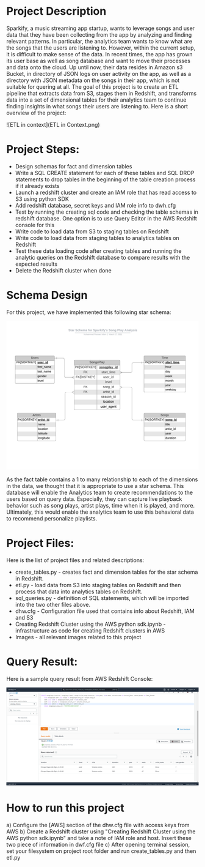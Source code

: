 # Project Description

Sparkify, a music streaming app startup, wants to leverage songs and user data that they have been collecting from the app by analyzing and finding relevant patterns. In particular, the analytics team wants to know what are the songs that the users are listening to. However, within the current setup, it is difficult to make sense of the data. In recent times, the app has grown its user base as well as song database and want to move their processes and data onto the cloud. Up until now, their data resides in Amazon s3 Bucket, in directory of JSON logs on user activity on the app, as well as a directory with JSON metadata on the songs in their app, which is not suitable for quering at all. The goal of this project is to create an ETL pipeline that extracts data from S3, stages them in Redshift, and transforms data into a set of dimensional tables for their analytics team to continue finding insights in what songs their users are listening to. Here is a short overview of the project:

![ETL in context](ETL in Context.png)

# Project Steps:

- Design schemas for fact and dimension tables
- Write a SQL CREATE statement for each of these tables and SQL DROP statements to drop tables in the beginning of the table creation process if it already exists 
- Launch a redshift cluster and create an IAM role that has read access to S3 using python SDK
- Add redshift database, secret keys and IAM role info to dwh.cfg
- Test by running the creating sql code and checking the table schemas in redshift database. One option is to use Query Editor in the AWS Redshift console for this
- Write code to load data from S3 to staging tables on Redshift
- Write code to load data from staging tables to analytics tables on Redshift
- Test these data loading code after creating tables and running the analytic queries on the Redshift database to compare results with the expected results
- Delete the Redshift cluster when done

# Schema Design


For this project, we have implemented this following star schema:

![Database ER diagram (crow's foot)](https://github.com/muhammadrezwanislam/Data-Warehouse-with-Amazon-Redshift-and-S3/blob/main/Database%20ER%20diagram%20(crow's%20foot)_v2.0.jpeg)

As the fact table contains a 1 to many relationship to each of the dimensions in the data, we thought that it is appropriate to use a star schema. This database will enable the Analytics team to create recommendations to the users based on query data. Especially, they can capture live playback behavior such as song plays, artist plays, time when it is played, and more. Ultimately, this would enable the analytics team to use this behavioral data to recommend personalize playlists.

# Project Files:
Here is the list of project files and related descriptions:

- create_tables.py -  creates fact and dimension tables for the star schema in Redshift.
- etl.py -  load data from S3 into staging tables on Redshift and then process that data into analytics tables on Redshift.
- sql_queries.py - definition of SQL statements, which will be imported into the two other files above.
- dhw.cfg - Configuration file used that contains info about Redshift, IAM and S3
- Creating Redshift Cluster using the AWS python sdk.ipynb - infrastructure as code for creating Redshift clusters in AWS 
- Images - all relevant images related to this project 


# Query Result:

Here is a sample query result from AWS Redshift Console:

![Query Result](Query_One.png)

# How to run this project

a) Configure the [AWS] section of the dhw.cfg file with access keys from AWS
b) Create a Redshift cluster using "Creating Redshift Cluster using the AWS python sdk.ipynb" and take a note of IAM role and host. Insert these two piece of information in dwf.cfg file
c) After opening terminal session, set your filesystem on project root folder and run create_tables.py and then etl.py
